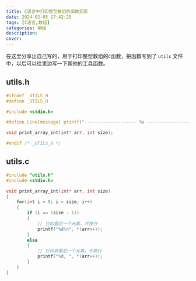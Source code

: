 ```yaml
---
title: C语言中打印整型数组的函数实现
date: 2024-02-05 17:42:25
tags: [C语言,数组]
categories: 编程
description:
cover:
---
```


在这里分享出自己写的，用于打印整型数组的`C`函数，把函数写到了 `utils` 文件中，以后可以往里边写一下其他的工具函数。

## utils.h

```c
#ifndef _UTILS_H
#define _UTILS_H

#include <stdio.h>

#define Line(message) printf("-------------------- %s --------------------\n", message)

void print_array_int(int* arr, int size);

#endif /* _UTILS_H */
```

## utils.c

```c
#include "utils.h"
#include <stdio.h>

void print_array_int(int* arr, int size)
{
    for(int i = 0; i < size; i++)
    {
        if (i == (size - 1))
        {
            // 打印最后一个元素，并换行
            printf("%d\n", *(arr++));
        }
        else
        {
            // 打印非最后一个元素，不换行
            printf("%d, ", *(arr++));
        }
    }
}
```
